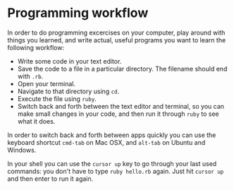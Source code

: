 # Programming workflow

In order to do programming excercises on your computer, play around with things
you learned, and write actual, useful programs you want to learn the following
workflow:

* Write some code in your text editor.
* Save the code to a file in a particular directory. The filename should end
  with `.rb`.
* Open your terminal.
* Navigate to that directory using `cd`.
* Execute the file using `ruby`.
* Switch back and forth between the text editor and terminal, so you
  can make small changes in your code, and then run it through `ruby` to see
  what it does.

In order to switch back and forth between apps quickly you can use the keyboard
shortcut `cmd-tab` on Mac OSX, and `alt-tab` on Ubuntu and Windows.

In your shell you can use the `cursor up` key to go through your last used
commands: you don't have to type `ruby hello.rb` again. Just hit `cursor up`
and then enter to run it again.

